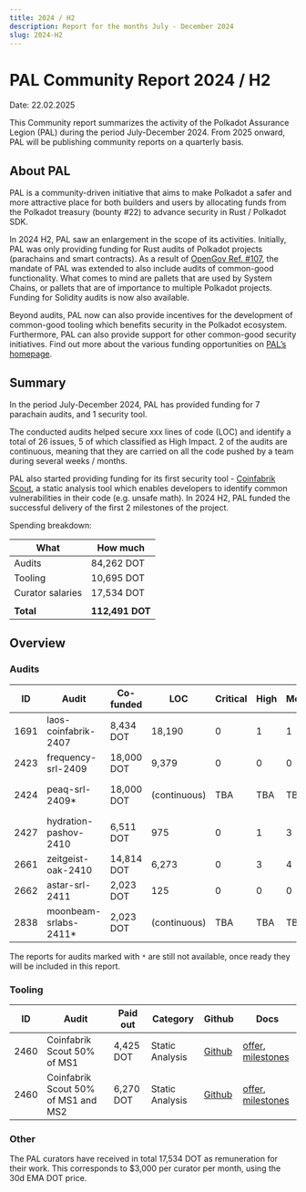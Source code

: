 ```yaml
---
title: 2024 / H2
description: Report for the months July - December 2024
slug: 2024-H2
---
```


# PAL Community Report 2024 / H2
Date: 22.02.2025

This Community report summarizes the activity of the Polkadot Assurance Legion (PAL) during the period July-December 2024. From 2025 onward, PAL will be publishing community reports on a quarterly basis.

## About PAL

PAL is a community-driven initiative that aims to make Polkadot a safer and more attractive place for both builders and users by allocating funds from the Polkadot treasury (bounty #22) to advance security in Rust / Polkadot SDK.

In 2024 H2, PAL saw an enlargement in the scope of its activities. Initially, PAL was only providing funding for Rust audits of Polkadot projects (parachains and smart contracts). As a result of [OpenGov Ref. #107](https://polkadot.polkassembly.io/referenda/1074), the mandate of PAL was extended to also include audits of common-good functionality. What comes to mind are pallets that are used by System Chains, or pallets that are of importance to multiple Polkadot projects. Funding for Solidity audits is now also available.

Beyond audits, PAL now can also provide incentives for the development of common-good tooling which benefits security in the Polkadot ecosystem. Furthermore, PAL can also provide support for other common-good security initiatives. Find out more about the various funding opportunities on [PAL’s homepage](https://dotpal.io).

## Summary
In the period July-December 2024, PAL has provided funding for 7 parachain audits, and 1 security tool.

The conducted audits helped secure xxx lines of code (LOC) and identify a total of 26 issues, 5 of which classified as High Impact. 2 of the audits are continuous, meaning that they are carried on all the code pushed by a team during several weeks / months.

PAL also started providing funding for its first security tool - [Coinfabrik Scout](https://github.com/CoinFabrik/scout-audit/), a static analysis tool which enables developers to identify common vulnerabilities in their code (e.g. unsafe math). In 2024 H2, PAL funded the successful delivery of the first 2 milestones of the project.

Spending breakdown:

| What             | How much        |
|------------------|-----------------|
| Audits           | 84,262 DOT      |
| Tooling          | 10,695 DOT      |
| Curator salaries | 17,534 DOT      |
|                  |                 |
| **Total**        | **112,491 DOT** |

## Overview
### Audits
| ID   | Audit                 | Co-funded  | LOC          | Critical | High | Med | Low | Report                                        |
|------|-----------------------|------------|--------------|----------|-----|----|----|-----------------------------------------------|
| 1691 | laos-coinfabrik-2407  | 8,434 DOT  | 18,190       | 0        | 1   | 1  | 2  | [report](/audit_reports/24h2/laos-coinfabrik-2407.pdf) |
| 2423 | frequency-srl-2409    | 18,000 DOT | 9,379        | 0        | 0   | 0  | 2  | [report](/audit_reports/24h2/frequency-srl-2409.pdf) |
| 2424 | peaq-srl-2409*        | 18,000 DOT | (continuous) | TBA      | TBA | TBA | TBA | report coming soon                            |
| 2427 | hydration-pashov-2410 | 6,511 DOT  | 975          | 0        | 1   | 3  | 5  | [report](/audit_reports/24h2/hydration-pashov-2410.pdf) |
| 2661 | zeitgeist-oak-2410    | 14,814 DOT | 6,273        | 0        | 3   | 4  | 4  | [report](/audit_reports/24h2/zeitgeist-oak-2410.pdf) |
| 2662 | astar-srl-2411        | 2,023 DOT  | 125          | 0        | 0   | 0  | 0  | [report](/audit_reports/24h2/astar-srl-2411.pdf) |
| 2838 | moonbeam-srlabs-2411* | 2,023 DOT  | (continuous) | TBA      | TBA    | TBA   | TBA   | report coming soon                            |  
  
  
The reports for audits marked with `*` are still not available, once ready they will be included in this report.

### Tooling
| ID   | Audit                               | Paid out  | Category              | Github                                               | Docs                                                                                                         |
|------|-------------------------------------|-----------|-----------------------|------------------------------------------------------|--------------------------------------------------------------------------------------------------------------|
| 2460 | Coinfabrik Scout 50% of MS1         | 4,425 DOT | Static Analysis       | [Github](https://github.com/CoinFabrik/scout-audit/) | [offer](/tooling/24-coinfabrik-scout-offer.pdf), [milestones](/tooling/24-coinfabric-scout-milestones.xlsx)  |
| 2460 | Coinfabrik Scout 50% of MS1 and MS2 | 6,270 DOT | Static Analysis       | [Github](https://github.com/CoinFabrik/scout-audit/)                                                     |  [offer](/tooling/24-coinfabrik-scout-offer.pdf), [milestones](/tooling/24-coinfabric-scout-milestones.xlsx) |

### Other
The PAL curators have received in total 17,534 DOT as remuneration for their work. This corresponds to $3,000 per curator per month, using the 30d EMA DOT price.
